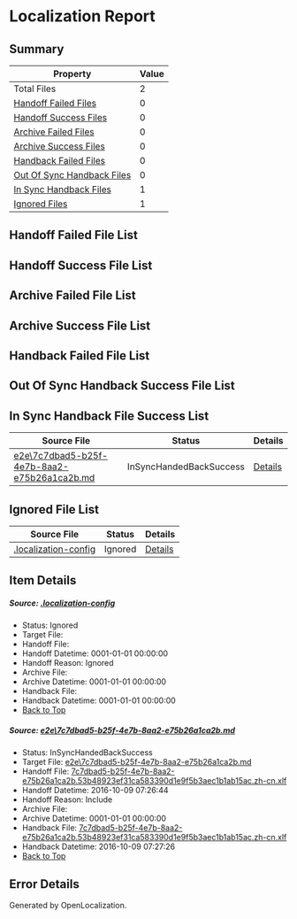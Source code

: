 # <a name='report-top'></a> Localization Report

## Summary
 Property | Value 
 -------- | ----- 
 Total Files | 2
[ Handoff Failed Files ](#handoff-failed-list)| 0
[ Handoff Success Files ](#handoff-success-list)| 0
[ Archive Failed Files ](#archive-failed-list)| 0
[ Archive Success Files ](#archive-success-list)| 0
[ Handback Failed Files ](#handback-failed-list)| 0
[ Out Of Sync Handback Files ](#outofsync-handback-success-list)| 0
[ In Sync Handback Files ](#insync-handback-success-list)| 1
[ Ignored Files ](#ignored-list)| 1

## <a name='handoff-failed-list'></a> Handoff Failed File List

## <a name='handoff-success-list'></a> Handoff Success File List

## <a name='archive-failed-list'></a> Archive Failed File List

## <a name='archive-success-list'></a> Archive Success File List

## <a name='handback-failed-list'></a> Handback Failed File List

## <a name='outofsync-handback-success-list'></a> Out Of Sync Handback Success File List

## <a name='insync-handback-success-list'></a> In Sync Handback File Success List
 Source File | Status | Details 
 ----------- | ------ | ------- 
 [e2e\7c7dbad5-b25f-4e7b-8aa2-e75b26a1ca2b.md](https://github.com/OpenLocalizationTestOrg/ol-test0/blob/aaf2f2f46760e98afc8aef8105473d1932dbef55/e2e/7c7dbad5-b25f-4e7b-8aa2-e75b26a1ca2b.md) | InSyncHandedBackSuccess | [Details](#d43e8ec6c0c75fe9b1458d6694f67af3909a01dc1)

## <a name='ignored-list'></a> Ignored File List
 Source File | Status | Details 
 ----------- | ------ | ------- 
 [.localization-config](https://github.com/OpenLocalizationTestOrg/ol-test0/blob/aaf2f2f46760e98afc8aef8105473d1932dbef55/.localization-config) | Ignored | [Details](#c268a05ecaa7ec85942ed632c29928ee5bd6da8d0)

## Item Details
##### <a name='c268a05ecaa7ec85942ed632c29928ee5bd6da8d0'></a> Source: [.localization-config](https://github.com/OpenLocalizationTestOrg/ol-test0/blob/aaf2f2f46760e98afc8aef8105473d1932dbef55/.localization-config)
* Status: Ignored
* Target File: 
* Handoff File: 
* Handoff Datetime: 0001-01-01 00:00:00
* Handoff Reason: Ignored
* Archive File: 
* Archive Datetime: 0001-01-01 00:00:00
* Handback File: 
* Handback Datetime: 0001-01-01 00:00:00
* [Back to Top](#report-top)

##### <a name='d43e8ec6c0c75fe9b1458d6694f67af3909a01dc1'></a> Source: [e2e\7c7dbad5-b25f-4e7b-8aa2-e75b26a1ca2b.md](https://github.com/OpenLocalizationTestOrg/ol-test0/blob/aaf2f2f46760e98afc8aef8105473d1932dbef55/e2e/7c7dbad5-b25f-4e7b-8aa2-e75b26a1ca2b.md)
* Status: InSyncHandedBackSuccess
* Target File: [e2e\7c7dbad5-b25f-4e7b-8aa2-e75b26a1ca2b.md](https://github.com/OpenLocalizationTestOrg/ol-test0-zhcn/blob/15c5e02cddb6c558a17ef0ff2b5d5df897437984/e2e/7c7dbad5-b25f-4e7b-8aa2-e75b26a1ca2b.md)
* Handoff File: [7c7dbad5-b25f-4e7b-8aa2-e75b26a1ca2b.53b48923ef31ca583390d1e9f5b3aec1b1ab15ac.zh-cn.xlf](https://github.com/OpenLocalizationTestOrg/ol-test0-handoff/blob/cf7182243a51a33a668cd3f4973d9bd1fb7527c4/ol-handoff/OpenLocalizationTestOrg/ol-test0-zhcn/qimu/ht/7c7dbad5-b25f-4e7b-8aa2-e75b26a1ca2b.53b48923ef31ca583390d1e9f5b3aec1b1ab15ac.zh-cn.xlf)
* Handoff Datetime: 2016-10-09 07:26:44
* Handoff Reason: Include
* Archive File: 
* Archive Datetime: 0001-01-01 00:00:00
* Handback File: [7c7dbad5-b25f-4e7b-8aa2-e75b26a1ca2b.53b48923ef31ca583390d1e9f5b3aec1b1ab15ac.zh-cn.xlf](https://github.com/OpenLocalizationTestOrg/ol-test0-handback/blob/260fec5d0ef4336ec96221d94c026e38e7a7198b/ol-handback/OpenLocalizationTestOrg/ol-test0-zhcn/qimu/ht/7c7dbad5-b25f-4e7b-8aa2-e75b26a1ca2b.53b48923ef31ca583390d1e9f5b3aec1b1ab15ac.zh-cn.xlf)
* Handback Datetime: 2016-10-09 07:27:26
* [Back to Top](#report-top)


## Error Details

Generated by OpenLocalization.
